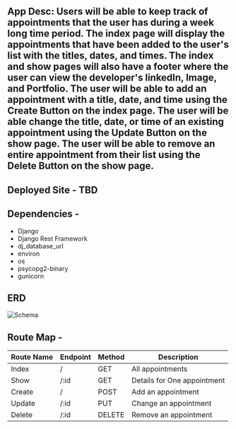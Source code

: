 ## App Desc: Users will be able to keep track of appointments that the user has during a week long time period. The index page will display the appointments that have been added to the user's list with the titles, dates, and times. The index and show pages will also have a footer where the user can view the developer's linkedIn, Image, and Portfolio. The user will be able to add an appointment with a title, date, and time using the Create Button on the index page. The user will be able change the title, date, or time of an existing appointment using the Update Button on the show page. The user will be able to remove an entire appointment from their list using the Delete Button on the show page.

## Deployed Site - TBD

## Dependencies - 
- Django
- Django Rest Framework
- dj_database_url
- environ
- os
- psycopg2-binary
- gunicorn

## ERD 
![Schema](./images/ERD.png)

## Route Map -
| Route Name | Endpoint | Method | Description            |
| ---------- | -------- | ------ | ---------------------- |
| Index | / | GET | All appointments |
| Show | /:id | GET | Details for One appointment |
| Create | / | POST | Add an appointment |
| Update | /:id | PUT | Change an appointment |
| Delete | /:id | DELETE | Remove an appointment |

